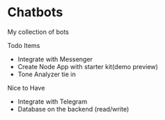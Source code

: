 # Chatbots
My collection of bots

Todo Items
* Integrate with Messenger
* Create Node App with starter kit(demo preview)
* Tone Analyzer tie in


Nice to Have
* Integrate with Telegram
* Database on the backend (read/write)

